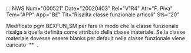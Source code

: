  :  : NWS Num="000521" Date="20020403" Rel="V1R4" Atr="F. Piva" Tem="APP" App="B£" Tit="Risalita classe funzionale articoli" Sts="20"

Modificato pgm B£XFUN_SM per fare in modo che la classe funzionale risalga a quella definita come attributo
della classe materiale.
Se la classe materiale dovesse essere blanks per default nella classe funzionale viene caricato  \*\*   .


